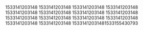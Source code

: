 1533141203148
1533141203148
1533141203148
1533141203148
1533141203148
1533141203148
1533141203148
1533141203148
1533141203148
1533141203148
1533141203148
1533141203148
1533141203148
1533141203148
15331412031481533155430793